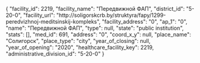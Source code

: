 {
    "facility_id": 2219,
    "facility_name": "Передвижной ФАП",
    "district_id": "5-20-0",
    "facility_url": "http:\/\/soligorskcrb.by\/struktyra\/fapy\/1299-peredvizhnoj-meditsinskij-kompleks",
    "facility_address": "0",
    "ap_1": "0",
    "name": "Передвижной ФАП",
    "type": null,
    "state": "public institution",
    "stats": [],
    "med_id": 691,
    "address": "0",
    "coord_x_y": null,
    "place_name": "Солигорск",
    "place_type": "city",
    "year_of_closing": null,
    "year_of_opening": "2020",
    "healthcare_facility_key": 2219,
    "administrative_division_id": "5-20-0"
}